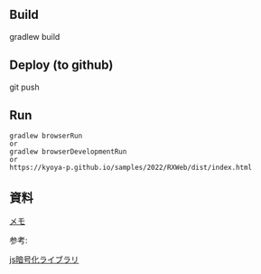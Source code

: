 
## Build
gradlew build

## Deploy (to github)
git push

## Run
```
gradlew browserRun
or
gradlew browserDevelopmentRun
or
https://kyoya-p.github.io/samples/2022/RXWeb/dist/index.html
```

## 資料

[メモ](https://qiita.com/shokkaa/private/fd1d53664c5494b026e4)

参考:

[js暗号化ライブラリ](https://github.com/brix/crypto-js)
